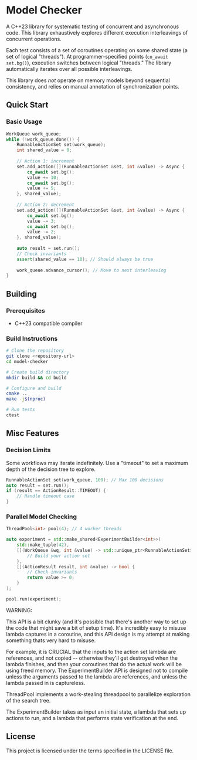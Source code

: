 # Model Checker

A C++23 library for systematic testing of concurrent and asynchronous code.
This library exhaustively explores different execution interleavings of concurrent operations.

Each test consists of a set of coroutines operating on some shared state
(a set of logical "threads").  At programmer-specified points 
(`co_await set.bg()`), execution switches between logical "threads."
The library automatically iterates over all possible interleavings.

This library does _not_ operate on memory models beyond sequential consistency, and relies on manual annotation of synchronization points.

## Quick Start

### Basic Usage

```cpp
WorkQueue work_queue;
while (!work_queue.done()) {
    RunnableActionSet set(work_queue);
    int shared_value = 0;
    
    // Action 1: increment
    set.add_action([](RunnableActionSet &set, int &value) -> Async {
        co_await set.bg();
        value += 10;
        co_await set.bg();
        value += 5;
    }, shared_value);
    
    // Action 2: decrement  
    set.add_action([](RunnableActionSet &set, int &value) -> Async {
        co_await set.bg();
        value -= 3;
        co_await set.bg();
        value -= 2;
    }, shared_value);
    
    auto result = set.run();
    // Check invariants
    assert(shared_value == 10); // Should always be true
    
    work_queue.advance_cursor(); // Move to next interleaving
}
```

## Building

### Prerequisites

- C++23 compatible compiler

### Build Instructions

```bash
# Clone the repository
git clone <repository-url>
cd model-checker

# Create build directory
mkdir build && cd build

# Configure and build
cmake ..
make -j$(nproc)

# Run tests
ctest
```

## Misc Features

### Decision Limits

Some workflows may iterate indefinitely.  Use a "timeout" to set a maximum depth of the decision tree to explore.

```cpp
RunnableActionSet set(work_queue, 100); // Max 100 decisions
auto result = set.run();
if (result == ActionResult::TIMEOUT) {
    // Handle timeout case
}
```

### Parallel Model Checking

```cpp
ThreadPool<int> pool(4); // 4 worker threads

auto experiment = std::make_shared<ExperimentBuilder<int>>(
    std::make_tuple(42),
    [](WorkQueue &wq, int &value) -> std::unique_ptr<RunnableActionSet> {
        // Build your action set
    },
    [](ActionResult result, int &value) -> bool {
        // Check invariants
        return value >= 0;
    }
);

pool.run(experiment);
```

WARNING:

This API is a bit clunky (and it's possible that there's another way to set up the code that might save a bit of setup time).
It's incredibly easy to misuse lambda captures in a coroutine, and this API design is my attempt at making something thats very hard to misuse.

For example, it is CRUCIAL that the inputs to the action set lambda
are references, and not copied -- otherwise they'll get destroyed when the lambda finishes, and then your coroutines that do the actual work will be using freed memory.  The ExperimentBuilder API is designed not to  compile unless
the arguments passed to the lambda are references, and unless the lambda passed in is captureless.

ThreadPool implements a work-stealing threadpool to parallelize exploration of the search tree.  

The ExperimentBuilder takes as input an initial state, a lambda that sets up actions to run, and a lambda that performs state verification at the end.


## License

This project is licensed under the terms specified in the LICENSE file.
